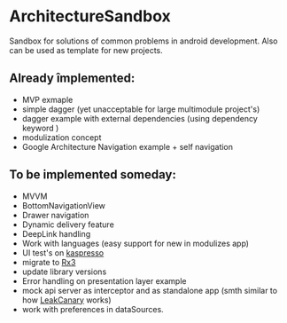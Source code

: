 # ArchitectureSandbox
Sandbox for solutions of common problems in android development.
Also can be used as template for new projects.


## Already împlemented:
- MVP exmaple
- simple dagger (yet unacceptable for large multimodule project's)
- dagger example with external dependencies (using dependency keyword )
- modulization concept
- Google Architecture Navigation example + self navigation

## To be implemented someday:
- MVVM
- BottomNavigationView
- Drawer navigation
- Dynamic delivery feature
- DeepLink handling
- Work with languages (easy support for new in modulizes app)
- UI test's on [kaspresso](https://github.com/KasperskyLab/Kaspresso)
- migrate to [Rx3](https://github.com/ReactiveX/RxKotlin)
- update library versions
- Error handling on presentation layer example
- mock api server as interceptor and as standalone app (smth similar to how [LeakCanary](https://github.com/square/leakcanary) works)
- work with preferences in dataSources.
